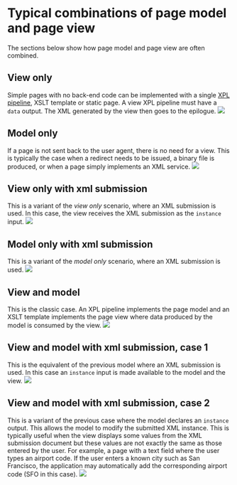 # Typical combinations of page model and page view

<!-- toc -->

The sections below show how page model and page view are often combined.

## View only

Simple pages with no back-end code can be implemented with a single [XPL pipeline][9], XSLT template or static page. A view XPL pipeline must have a `data` output. The XML generated by the view then goes to the epilogue. ![][24]

## Model only

If a page is not sent back to the user agent, there is no need for a view. This is typically the case when a redirect needs to be issued, a binary file is produced, or when a page simply implements an XML service. ![][25]

## View only with xml submission

This is a variant of the _view only_ scenario, where an XML submission is used. In this case, the view receives the XML submission as the `instance` input. ![][26]

## Model only with xml submission

This is a variant of the _model only_ scenario, where an XML submission is used. ![][27]

## View and model

This is the classic case. An XPL pipeline implements the page model and an XSLT template implements the page view where data produced by the model is consumed by the view. ![][28]

## View and model with xml submission, case 1

This is the equivalent of the previous model where an XML submission is used. In this case an `instance` input is made available to the model and the view. ![][29]

## View and model with xml submission, case 2

This is a variant of the previous case where the model declares an `instance` output. This allows the model to modify the submitted XML instance. This is typically useful when the view displays some values from the XML submission document but these values are not exactly the same as those entered by the user. For example, a page with a text field where the user types an airport code. If the user enters a known city such as San Francisco, the application may automatically add the corresponding airport code (SFO in this case). ![][30]

[9]: http://www.orbeon.com/orbeon/doc/reference-xpl-pipelines
[24]: ../../images/legacy/reference-controller-view.png
[25]: ../../images/legacy/reference-controller-model.png
[26]: ../../images/legacy/reference-controller-view-xforms.png
[27]: ../../images/legacy/reference-controller-model-xforms.png
[28]: ../../images/legacy/reference-controller-view-model.png
[29]: ../../images/legacy/reference-controller-view-model-xforms-1.png
[30]: ../../images/legacy/reference-controller-view-model-xforms-2.png
 
